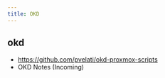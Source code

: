 ```yaml
---
title: OKD
---
```

## okd

- <https://github.com/pvelati/okd-proxmox-scripts>
- OKD Notes (Incoming)
